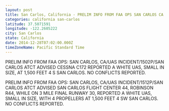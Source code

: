 ```yaml
---
layout: post
title: San Carlos, California - PRELIM INFO FROM FAA OPS SAN CARLOS CA UAS INCIDENT 1502P SAN CARLOS ATCT ADVISED
categories: california san-carlos
latitude: 37.5071591
longitude: -122.2605222
city: San Carlos
state: California
date: 2014-12-28T07:02:00.000Z
timeZoneName: Pacific Standard Time
---
```


PRELIM INFO FROM FAA OPS: SAN CARLOS, CA/UAS INCIDENT/1502P/SAN CARLOS ATCT ADVISED CESSNA C172 REPORTED A WHITE UAS, SMALL IN SIZE, AT 1,500 FEET 4 S SAN CARLOS. NO CONFLICTS REPORTED. 

PRELIM INFO FROM FAA OPS: SAN CARLOS, CA/UAS INCIDENT/1512P/SAN CARLOS ATCT ADVISED SAN CARLOS FLIGHT CENTER 44, ROBINSON R44, WHILE ON 3 MILE FINAL RUNWAY 30, REPORTED A WHITE UAS, SMALL IN SIZE, WITH 4 PROPELLERS AT 1,500 FEET 4 SW SAN CARLOS. NO CONFLICTS REPORTED. 